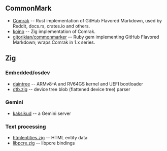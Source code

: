 ## CommonMark

* [Comrak](https://github.com/kivikakk/comrak) -- Rust implementation of GitHub Flavored Markdown, used by Reddit, docs.rs, crates.io and others.
* [koino](https://github.com/kivikakk/koino) -- Zig implementation of Comrak.
* [gjtorikian/commonmarker](https://github.com/gjtorikian/commonmarker) -- Ruby gem implementing GitHub Flavored Markdown; wraps Comrak in 1.x series.

## Zig

### Embedded/osdev

* [daintree](https://github.com/kivikakk/daintree) -- ARMv8-A and RV64GS kernel and UEFI bootloader
* [dtb.zig](https://github.com/kivikakk/dtb.zig) -- device tree blob (flattened device tree) parser

### Gemini

* [kaksikud](https://github.com/kivikakk/kaksikud) -- a Gemini server

### Text processing

* [htmlentities.zig](https://github.com/kivikakk/htmlentities.zig) -- HTML entity data
* [libpcre.zig](https://github.com/kivikakk/libpcre.zig) -- libpcre bindings
